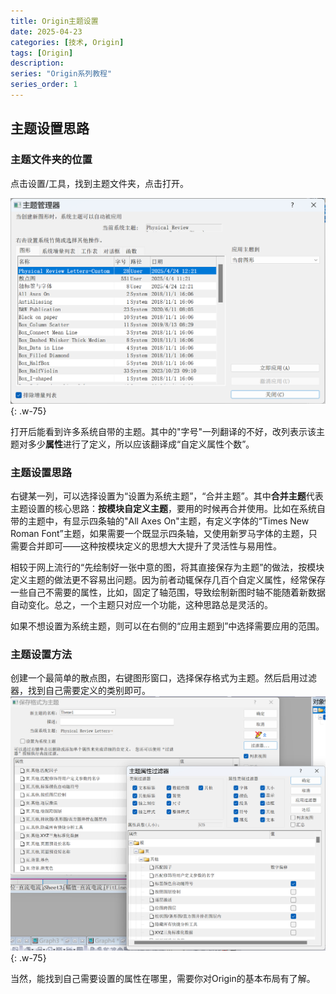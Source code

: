 ```yaml
---
title: Origin主题设置
date: 2025-04-23
categories: [技术, Origin]
tags: [Origin]
description: 
series: "Origin系列教程"
series_order: 1
---
```


## 主题设置思路

### 主题文件夹的位置

点击设置/工具，找到主题文件夹，点击打开。

![image-20250424133610569](https://raw.githubusercontent.com/zcyisiee/blog-images/main/chirpy使用记录/image-20250424133610569.png){: .w-75}

打开后能看到许多系统自带的主题。其中的"字号"一列翻译的不好，改列表示该主题对多少**属性**进行了定义，所以应该翻译成“自定义属性个数”。

### 主题设置思路

右键某一列，可以选择设置为“设置为系统主题”，“合并主题”。其中**合并主题**代表主题设置的核心思路：**按模块自定义主题**，要用的时候再合并使用。比如在系统自带的主题中，有显示四条轴的"All Axes On"主题，有定义字体的“Times New Roman Font”主题，如果需要一个既显示四条轴，又使用新罗马字体的主题，只需要合并即可——这种按模块定义的思想大大提升了灵活性与易用性。

相较于网上流行的“先绘制好一张中意的图，将其直接保存为主题”的做法，按模块定义主题的做法更不容易出问题。因为前者动辄保存几百个自定义属性，经常保存一些自己不需要的属性，比如，固定了轴范围，导致绘制新图时轴不能随着新数据自动变化。总之，一个主题只对应一个功能，这种思路总是灵活的。

如果不想设置为系统主题，则可以在右侧的“应用主题到”中选择需要应用的范围。

### 主题设置方法

创建一个最简单的散点图，右键图形窗口，选择保存格式为主题。然后启用过滤器，找到自己需要定义的类别即可。![image-20250424135841395](https://raw.githubusercontent.com/zcyisiee/blog-images/main/chirpy%E4%BD%BF%E7%94%A8%E8%AE%B0%E5%BD%95/image-20250424135841395.png){: .w-75}

当然，能找到自己需要设置的属性在哪里，需要你对Origin的基本布局有了解。
